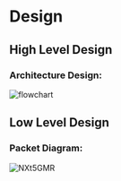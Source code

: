 # Design
## High Level Design
### Architecture Design:
![flowchart](https://user-images.githubusercontent.com/49453539/114798714-9f2a7a00-9db3-11eb-88b3-b357caf6d9e2.jpg)
## Low Level Design
### Packet Diagram:
![NXt5GMR](https://user-images.githubusercontent.com/49453539/114987647-0549f680-9eb3-11eb-87a4-89b4459e06f4.png)
